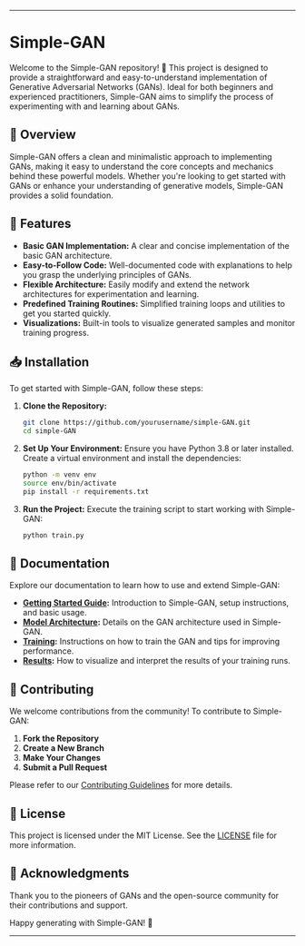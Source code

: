  

---

# Simple-GAN

Welcome to the Simple-GAN repository! 🌟 This project is designed to provide a straightforward and easy-to-understand implementation of Generative Adversarial Networks (GANs). Ideal for both beginners and experienced practitioners, Simple-GAN aims to simplify the process of experimenting with and learning about GANs.

## 📜 Overview

Simple-GAN offers a clean and minimalistic approach to implementing GANs, making it easy to understand the core concepts and mechanics behind these powerful models. Whether you're looking to get started with GANs or enhance your understanding of generative models, Simple-GAN provides a solid foundation.

## 🚀 Features

- **Basic GAN Implementation:** A clear and concise implementation of the basic GAN architecture.
- **Easy-to-Follow Code:** Well-documented code with explanations to help you grasp the underlying principles of GANs.
- **Flexible Architecture:** Easily modify and extend the network architectures for experimentation and learning.
- **Predefined Training Routines:** Simplified training loops and utilities to get you started quickly.
- **Visualizations:** Built-in tools to visualize generated samples and monitor training progress.

## 📥 Installation

To get started with Simple-GAN, follow these steps:

1. **Clone the Repository:**
   ```bash
   git clone https://github.com/yourusername/simple-GAN.git
   cd simple-GAN
   ```

2. **Set Up Your Environment:**
   Ensure you have Python 3.8 or later installed. Create a virtual environment and install the dependencies:
   ```bash
   python -m venv env
   source env/bin/activate
   pip install -r requirements.txt
   ```

3. **Run the Project:**
   Execute the training script to start working with Simple-GAN:
   ```bash
   python train.py
   ```

## 📖 Documentation

Explore our documentation to learn how to use and extend Simple-GAN:

- **[Getting Started Guide](docs/getting_started.md):** Introduction to Simple-GAN, setup instructions, and basic usage.
- **[Model Architecture](docs/model_architecture.md):** Details on the GAN architecture used in Simple-GAN.
- **[Training](docs/training.md):** Instructions on how to train the GAN and tips for improving performance.
- **[Results](docs/results.md):** How to visualize and interpret the results of your training runs.

## 🤝 Contributing

We welcome contributions from the community! To contribute to Simple-GAN:

1. **Fork the Repository**
2. **Create a New Branch**
3. **Make Your Changes**
4. **Submit a Pull Request**

Please refer to our [Contributing Guidelines](CONTRIBUTING.md) for more details.

## 📝 License

This project is licensed under the MIT License. See the [LICENSE](LICENSE) file for more information.

## 🌟 Acknowledgments

Thank you to the pioneers of GANs and the open-source community for their contributions and support.



Happy generating with Simple-GAN! 🌟

---

